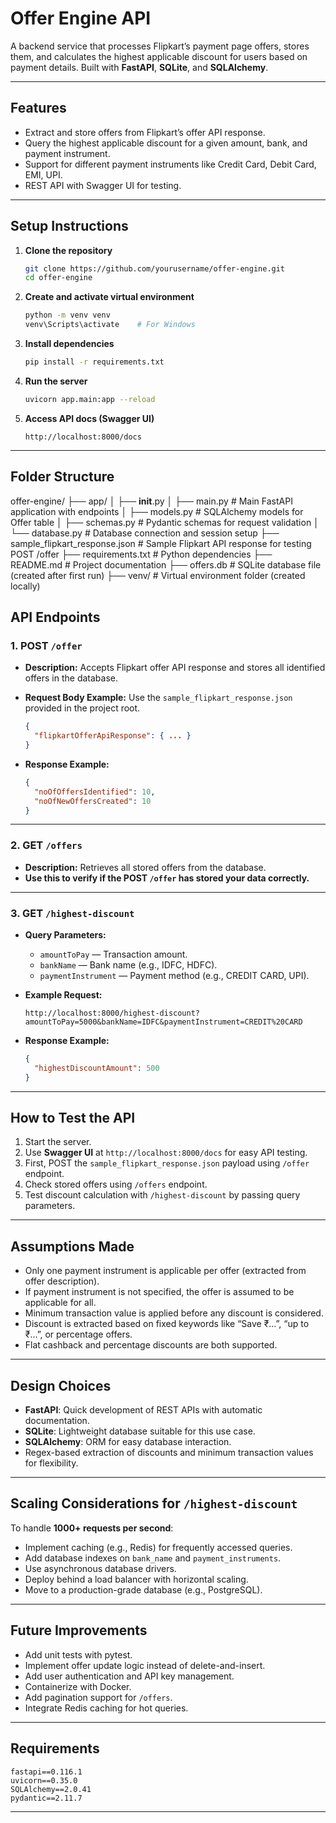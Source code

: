 

# Offer Engine API

A backend service that processes Flipkart’s payment page offers, stores them, and calculates the highest applicable discount for users based on payment details.
Built with **FastAPI**, **SQLite**, and **SQLAlchemy**.

---

## Features

* Extract and store offers from Flipkart’s offer API response.
* Query the highest applicable discount for a given amount, bank, and payment instrument.
* Support for different payment instruments like Credit Card, Debit Card, EMI, UPI.
* REST API with Swagger UI for testing.

---

## Setup Instructions

1. **Clone the repository**

   ```bash
   git clone https://github.com/yourusername/offer-engine.git
   cd offer-engine
   ```

2. **Create and activate virtual environment**

   ```bash
   python -m venv venv
   venv\Scripts\activate    # For Windows
   ```

3. **Install dependencies**

   ```bash
   pip install -r requirements.txt
   ```

4. **Run the server**

   ```bash
   uvicorn app.main:app --reload
   ```

5. **Access API docs (Swagger UI)**

   ```
   http://localhost:8000/docs
   ```

---

## Folder Structure

offer-engine/
├── app/
│   ├── __init__.py
│   ├── main.py                # Main FastAPI application with endpoints
│   ├── models.py              # SQLAlchemy models for Offer table
│   ├── schemas.py             # Pydantic schemas for request validation
│   └── database.py            # Database connection and session setup
├── sample_flipkart_response.json   # Sample Flipkart API response for testing POST /offer
├── requirements.txt           # Python dependencies
├── README.md                  # Project documentation
├── offers.db                  # SQLite database file (created after first run)
├── venv/                      # Virtual environment folder (created locally)

## API Endpoints

### 1. POST `/offer`

* **Description:** Accepts Flipkart offer API response and stores all identified offers in the database.
* **Request Body Example:**
  Use the `sample_flipkart_response.json` provided in the project root.

  ```json
  {
    "flipkartOfferApiResponse": { ... }
  }
  ```
* **Response Example:**

  ```json
  {
    "noOfOffersIdentified": 10,
    "noOfNewOffersCreated": 10
  }
  ```

---

### 2. GET `/offers`

* **Description:** Retrieves all stored offers from the database.
* **Use this to verify if the POST `/offer` has stored your data correctly.**

---

### 3. GET `/highest-discount`

* **Query Parameters:**

  * `amountToPay` — Transaction amount.
  * `bankName` — Bank name (e.g., IDFC, HDFC).
  * `paymentInstrument` — Payment method (e.g., CREDIT CARD, UPI).

* **Example Request:**

  ```
  http://localhost:8000/highest-discount?amountToPay=5000&bankName=IDFC&paymentInstrument=CREDIT%20CARD
  ```

* **Response Example:**

  ```json
  {
    "highestDiscountAmount": 500
  }
  ```

---

## How to Test the API

1. Start the server.
2. Use **Swagger UI** at `http://localhost:8000/docs` for easy API testing.
3. First, POST the `sample_flipkart_response.json` payload using `/offer` endpoint.
4. Check stored offers using `/offers` endpoint.
5. Test discount calculation with `/highest-discount` by passing query parameters.

---

## Assumptions Made

* Only one payment instrument is applicable per offer (extracted from offer description).
* If payment instrument is not specified, the offer is assumed to be applicable for all.
* Minimum transaction value is applied before any discount is considered.
* Discount is extracted based on fixed keywords like “Save ₹…”, “up to ₹…”, or percentage offers.
* Flat cashback and percentage discounts are both supported.

---

## Design Choices

* **FastAPI**: Quick development of REST APIs with automatic documentation.
* **SQLite**: Lightweight database suitable for this use case.
* **SQLAlchemy**: ORM for easy database interaction.
* Regex-based extraction of discounts and minimum transaction values for flexibility.

---

## Scaling Considerations for `/highest-discount`

To handle **1000+ requests per second**:

* Implement caching (e.g., Redis) for frequently accessed queries.
* Add database indexes on `bank_name` and `payment_instruments`.
* Use asynchronous database drivers.
* Deploy behind a load balancer with horizontal scaling.
* Move to a production-grade database (e.g., PostgreSQL).

---

## Future Improvements

* Add unit tests with pytest.
* Implement offer update logic instead of delete-and-insert.
* Add user authentication and API key management.
* Containerize with Docker.
* Add pagination support for `/offers`.
* Integrate Redis caching for hot queries.

---

## Requirements

```
fastapi==0.116.1
uvicorn==0.35.0
SQLAlchemy==2.0.41
pydantic==2.11.7
```
---

